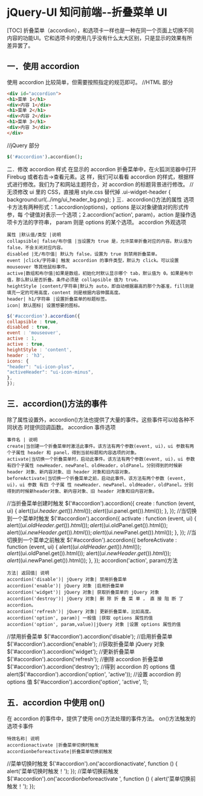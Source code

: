 # jQuery-UI 知问前端--折叠菜单 UI
[TOC]
折叠菜单（accordion），和选项卡一样也是一种在同一个页面上切换不同内容的功能UI。它和选项卡的使用几乎没有什么太大区别，只是显示的效果有所差异罢了。

## 一．使用 accordion
使用 accordion 比较简单，但需要按照指定的规范即可。
//HTML 部分
```html
<div id="accordion">
<h1>菜单 1</h1>
<div>内容 1</div>
<h1>菜单 2</h1>
<div>内容 2</div>
<h1>菜单 3</h1>
<div>内容 3</div>
</div>
```
//jQuery 部分
```j
$('#accordion').accordion();
```
二．修改 accordion 样式
在显示的 accordion 折叠菜单中，在火狐浏览器中打开 Firebug 或者右击->查看元素。这
样，我们可以看看 accordion 的样式，根据样式进行修改。我们为了和网站主题符合，对
accordion 的标题背景进行修改。
//无须修改 ui 里的 CSS，直接用 style.css 替代掉
.ui-widget-header {
background:url(../img/ui_header_bg.png);
}
三．accordion()方法的属性
选项卡方法有两种形式：1.accordion(options)，options 是以对象键值对的形式传参，每
个键值对表示一个选项；2.accordion('action', param)，action 是操作选项卡方法的字符串，
param 则是 options 的某个选项。
accordion 外观选项
```table
属性 |默认值/类型 |说明
collapsible| false/布尔值 |当设置为 true 是，允许菜单折叠对应的内容。默认值为 false，不会关闭对应内容。
disabled |无/布尔值| 默认为 false，设置为 true 则禁用折叠菜单。
event |click/字符串| 触发 accordion 的事件类型，默认为 click。可以设置 mouseover 等其他鼠标事件。
active|数组和布尔值|如果是数组，初始化时默认显示哪个 tab，默认值为 0。如果是布尔值，那么默认是否折叠。条件必须是 collapsible 值为 true。
heightStyle |content/字符串|默认为 auto，即自动根据最高的那个为基准，fill则是填充一定的可用高度，content 则是根据内容伸展高度。
header| h1/字符串 |设置折叠菜单的标题标签。
icon| 默认图标| 设置想要的图标。
```
```javascript
$('#accordion').accordion({
collapsible : true,
disabled : true,
event : 'mouseover',
active : 1,
active : true,
heightStyle : 'content',
header : 'h3',
icons: {
"header": "ui-icon-plus",
"activeHeader": "ui-icon-minus",
},
});
```

## 三．accordion()方法的事件
除了属性设置外，accordion()方法也提供了大量的事件。这些事件可以给各种不同状态
时提供回调函数。
accordion 事件选项
```table
事件名 | 说明
create|当创建一个折叠菜单时激活此事件。该方法有两个参数(event, ui)，ui 参数有两个子属性 header 和 panel，得到当前标题和内容选项的对象。
activate|当切换一个折叠菜单时，启动此事件。该方法有两个参数(event, ui)，ui 参数有四个子属性 newHeader、newPanel、oldHeader，oldPanel。分别得到的时候新 header 对象、新内容对象、旧 header 对象和旧内容对象。
beforeActivate|当切换一个折叠菜单之前，启动此事件。该方法有两个参数 (event, ui)，ui 参数 有四 个子属 性 newHeader、newPanel、oldHeader，oldPanel。分别得到的时候新header对象、新内容对象、旧 header 对象和旧内容对象。
```
//当折叠菜单创建时触发
$('#accordion').accordion({
create : function (event, ui) {
alert($(ui.header.get()).html());
alert($(ui.panel.get()).html());
},
});
//当切换到一个菜单时触发
$('#accordion').accordion({
activate : function (event, ui) {
alert($(ui.oldHeader.get()).html());
alert($(ui.oldPanel.get()).html());
alert($(ui.newHeader.get()).html());
alert($(ui.newPanel.get()).html());
},
});
//当切换到一个菜单之前触发
$('#accordion').accordion({
beforeActivate : function (event, ui) {
alert($(ui.oldHeader.get()).html());
alert($(ui.oldPanel.get()).html());
alert($(ui.newHeader.get()).html());
alert($(ui.newPanel.get()).html());
},
});
accordion('action', param)方法
```table
方法| 返回值| 说明
accordion('disable')| jQuery 对象| 禁用折叠菜单
accordion('enable')| jQuery 对象 |启用折叠菜单
accordion('widget')| jQuery 对象| 获取折叠菜单的 jQuery 对象
accordion('destroy')| jQuery 对象| 删 除 折 叠 菜 单 ， 直 接 阻 断 了accordion。
accordion('refresh')| jQuery 对象| 更新折叠菜单，比如高度。
accordion('option', param)| 一般值 |获取 options 属性的值
accordion('option', param,value)|jQuery 对象 |设置 options 属性的值
```
//禁用折叠菜单
$('#accordion').accordion('disable');
//启用折叠菜单
$('#accordion').accordion('enable');
//获取折叠菜单 jQuery 对象
$('#accordion').accordion('widget');
//更新折叠菜单
$('#accordion').accordion('refresh');
//删除 accordion 折叠菜单
$('#accordion').accordion('destroy');
//得到 accordion 的 options 值
alert($('#accordion').accordion('option', 'active'));
//设置 accordion 的 options 值
$('#accordion').accordion('option', 'active', 1);

## 五．accordion 中使用 on()
在 accordion 的事件中，提供了使用 on()方法处理的事件方法。
on()方法触发的选项卡事件
```table
特效名称| 说明
accordionactivate |折叠菜单切换时触发
accordionbeforeactivate|折叠菜单切换前触发
```
//菜单切换时触发
$('#accordion').on('accordionactivate', function () {
alert('菜单切换时触发！');
});
//菜单切换前触发
$('#accordion').on('accordionbeforeactivate ', function () {
alert('菜单切换前触发！');
});
